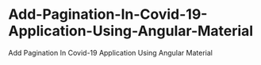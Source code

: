 # Add-Pagination-In-Covid-19-Application-Using-Angular-Material
Add Pagination In Covid-19 Application Using Angular Material
